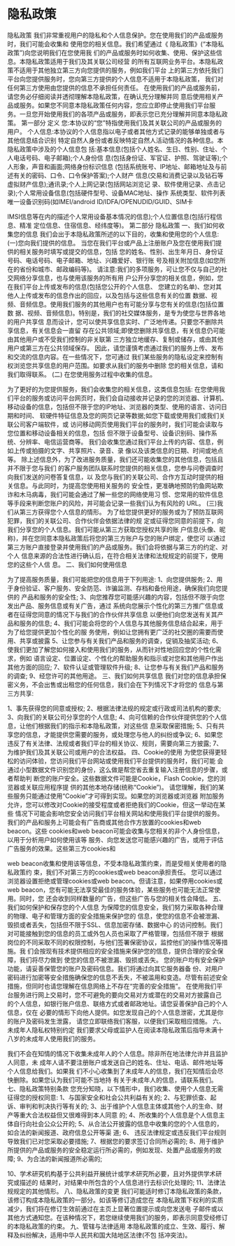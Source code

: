 # 隐私政策
隐私政策
我们非常重视用户的隐私和个人信息保护。您在使用我们的产品或服务时，我们可能会收集和 使用您的相关信息。我们希望通过《 隐私政策》(“本隐私政策”)向您说明我们在您使用我 们的产品或服务时如何收集、使用、保护这些信息。本隐私政策适用于我们及其关联公司经营 的所有互联网业务平台。本隐私政策不适用于其他独立第三方向您提供的服务，例如我们平台 上的第三方依托我们平台向您提供服务时，您向第三方提供的个人信息不适用于本隐私政策， 我们对任何第三方使用由您提供的信息不承担任何责任。
在使用我们的产品或服务前，请您务必仔细阅读并透彻理解本隐私政策，在确认充分理解并同 意后使用相关产品或服务。如果您不同意本隐私政策任何内容，您应立即停止使用我们平台服 务。一旦您开始使用我们的各项产品或服务，即表示您已充分理解并同意本隐私政策。
第一部分 定义
您:本协议的“您”特指使用我们及其关联公司的产品或服务的用户。
个人信息:本协议的个人信息指以电子或者其他方式记录的能够单独或者与其他信息结合识别 特定自然人身份或者反映特定自然人活动情况的各种信息。本隐私政策中涉及的个人信息包 括:基本信息(包括个人姓名、生日、性别、住址、个人电话号码、电子邮箱);个人身份信 息(包括身份证、军官证、护照、驾驶证等);个人形象，声音和画面;网络身份标识信息 (包括系统账号、IP地址、邮箱地址及与前述有关的密码、口令、口令保护答案);个人财产 信息(交易和消费记录以及钻石等虚拟财产信息);通讯录;个人上网记录(包括网站浏览记 录、软件使用记录、点击记录);个人常用设备信息(包括硬件型号、设备MAC地址、操作 系统类型、软件列表唯一设备识别码(如IMEI/android ID/IDFA/OPENUDID/GUID、SIM卡
  
 IMSI信息等在内的描述个人常用设备基本情况的信息);个人位置信息(包括行程信息、精准 定位信息、住宿信息、经纬度等)。
第二部分 隐私政策
一、我们如何收集您的信息
我们会出于本隐私政策所述的以下目的，收集和使用您的个人信息: (一)您向我们提供的信息。
当您在我们平台或产品上注册账户及您在使用我们提供的相关服务时填写或提交的信息，包括 您的姓名、性别、出生年月日、身份证号码、电话号码、电子邮箱、地址、兴趣爱好、银行账 号及相关附加信息(如您所在的省份和城市、邮政编码等)。
请注意:我们的多项服务，可让您不仅与自己的社交网络分享信息，也与使用该服务的所有用 户公开分享您的相关信息，例如，您在我们平台上传或发布的信息(包括您公开的个人信息、 您建立的名单)、您对其他人上传或发布的信息作出的回应，以及包括与这些信息有关的位置 数据、视频、音频信息。使用我们服务的其他用户也有可能分享与您有关的信息(包括位置数 据、视频、音频信息)。特别是，我们的社交媒体服务，是专为使您与世界各地的用户共享信 息而设计，您可以使共享信息实时、广泛地传递。只要您不删除共享信息，有关信息会一直留 存在公共领域;即使您删除共享信息，有关信息仍可能由其他用户或不受我们控制的非关联第 三方独立地缓存、复制或储存，或由其他用户或第三方在公共领域保存。
因此，请您谨慎考虑通过我们的服务上传、发布和交流的信息内容。在一些情况下，您可通过 我们某些服务的隐私设定来控制有权浏览您共享信息的用户范围。如要求从我们的服务中删除 您的相关信息，请和我们取得联系。
(二) 在您使用服务过程中收集的信息。

 为了更好的为您提供服务，我们会收集您的相关信息，这类信息包括:
在您使用我们平台的服务或访问平台网⻚时，我们会自动接收并记录的您的浏览器、计算机、 移动设备的信息，包括但不限于您的IP地址、浏览器的类型、使用的语言、访问日期和时间、 软硬件特征信息及您的网⻚记录等数据;如您下载或使用我们或我们关联公司客户端软件，或 访问移动网⻚使用我们平台的服务时，我们可能会读取与您位置和移动设备相关的信息，包括 但不限于设备型号、设备识别码、操作系统、分辨率、电信运营商等。
我们会收集您通过我们平台上传的内容、信息，例如上传或拍摄的文字、共享照片、录音、录 像以及该类信息的日期、时间或地点等。
除上述信息外，为了改进服务质量，我们还可能收集您的其他信息，包括且并不限于您与我们 的客户服务团队联系时您提供的相关信息，您参与问卷调查时向我们发送的问卷答复信息，以 及您与我们的关联公司、合作方互动时提供的相关信息。与此同时，为提高您使用相关服务的 安全性，更准确地预防钓⻥网站欺诈和木⻢病毒，我们可能会通过了解一些您的网络使用习 惯、您常用的软件信息等手段来判断您账户的⻛险，并可能会记录一些我们认为有⻛险的 URL。
(三)我们从第三方获得您个人信息的情形。
为了给您提供更好的服务或为了预防互联网犯罪，我们的关联公司、合作伙伴会依据法律的规 定或征得您同意的前提下，向我们分享您的个人信息。我们可能从第三方获取您授权共享的账 户信息(头像、昵称)，并在您同意本隐私政策后将您的第三方账户与您的账户绑定，使您可 以通过第三方账户直接登录并使用我们的产品或服务。我们会将依据与第三方的约定、对个人 信息来源的合法性进行确认后，在符合相关法律和法规规定的前提下，使用您的这些个人信 息。
二、我们如何使用信息

 为了提高服务质量，我们可能把您的信息用于下列用途: 1、向您提供服务;
2、用于身份验证、客户服务、安全防范、诈骗监测、存档和备份用途，确保我们向您提供的 产品和服务的安全性;
3、向您推荐您可能感兴趣的内容，包括但不限于向您发出产品、服务信息或有关广告，通过 系统向您展示个性化的第三方推广信息或者在征得您同意的情况下与我们的合作伙伴共享信息 以便他们向您发送有关其产品和服务的信息;
4、我们可能会将您的个人信息与其他服务信息结合起来，用于为了给您提供更加个性化的服 务使用，例如让您拥有更广泛的社交圈的需要而使用、共享或披露
5、让您参与有关我们产品和服务的调查，促销及抽奖活动;
6、使我们更加了解您如何接入和使用我们的服务，从而针对性地回应您的个性化需求，例如 语言设定、位置设定、个性化的帮助服务和指示或对您和其他用户作出其他方面的回应;
7、软件认证或管理软件升级; 8、让您参与有关我们产品和服务的调查; 9、经您许可的其他用途。 三、我们如何共享信息
我们对您的信息承担保密义务，不会出售或出租您的任何信息，我们会在下列情况下才将您的 信息与第三方共享:

 1、事先获得您的同意或授权;
2、根据法律法规的规定或行政或司法机构的要求;
3、向我们的关联公司分享您的个人信息;
4、向可信赖的合作伙伴提供您的个人信息，让他们根据我们的指示和本隐私政策，对这些信 息采取保密措施;
5、只有共享您的信息，才能提供您需要的服务，或处理您与他人的纠纷或争议; 6、如果您违反了有关法律、法规或者我们平台的相关协议、规则，需要向第三方披露; 7、为维护我们及其关联公司或用户的合法权益。
四、Cookie的使用
为使您获得更轻松的访问体验，您访问我们平台网站或使用我们平台提供的服务时，我们可能 会通过小型数据文件识别您的身份，这么做是帮您省去重复输入注册信息的步骤，或者帮助判 断您的账户安全。这些数据文件可能是Cookie，Flash Cookie，您的浏览器或关联应用程序提 供的其他本地存储(统称“Cookie”)。
请您理解，我们的某些服务只能通过使用“Cookie”才可得到实现。如果您的浏览器或浏览器 附加服务允许，您可以修改对Cookie的接受程度或者拒绝我们的Cookie，但这一举动在某些 情况下可能会影响您安全访问我们平台相关网站和使用我们平台提供的服务。
我们的产品和服务上可能会有广告商或其他合作方放置的cookies和web beacon。这些 cookies和web beacon可能会收集与您相关的非个人身份信息，以用于分析用户如何使用该等 服务、向您发送您可能感兴趣的广告，或用于评估广告服务的效果。这些第三方cookies和

 web beacon收集和使用该等信息，不受本隐私政策约束，而是受相关使用者的隐私政策约 束，我们不对第三方的cookies或web beacon承担责任。
您可以通过浏览器设置拒绝或管理cookies或web beacon。但请注意，如果停用cookies或 web beacon，您有可能无法享受最佳的服务体验，某些服务也可能无法正常使用。同时，您 还会收到同样数量的广告，但这些广告与您的相关性会降低。
五、我们如何保护和保存您的个人信息
为保障您的信息安全，我们努力采取各种合理的物理、电子和管理方面的安全措施来保护您的 信息，使您的信息不会被泄漏、毁损或者丢失，包括但不限于SSL、信息加密存储、数据中心 的访问控制。我们对可能接触到您的信息的员工或外包人员也采取了严格管理，包括但不限于 根据岗位的不同采取不同的权限控制，与他们签署保密协议，监控他们的操作情况等措施。我 们会按现有技术提供相应的安全措施来保护您的信息，提供合理的安全保障，我们将尽力做到 使您的信息不被泄漏、毁损或丢失。
您的账户均有安全保护功能，请妥善保管您的账户及密码信息。我们将通过向其它服务器备 份、对用户密码进行加密等安全措施确保您的信息不丢失，不被滥用和变造。尽管有前述安全 措施，但同时也请您理解在信息网络上不存在“完善的安全措施”。
在使用我们平台服务进行网上交易时，您不可避免的要向交易对方或潜在的交易对方披露自己 的个人信息，如银行账户信息、联络方式或者邮政地址。请您妥善保护自己的个人信息，仅在 必要的情形下向他人提供。如您发现自己的个人信息泄密，尤其是你的账户及密码发生泄露， 请您立即联络我们客服，以便我们采取相应措施。
六、未成年人隐私权特别约定
我们要求父母或监护人在阅读本隐私政策后指导未满十八岁的未成年人使用我们的服务。

 我们不会在知情的情况下收集未成年人的个人信息。除非所在地法律允许并且监护人同意，未 成年人请不要注册账户或发送自己的姓名、住址、电话、邮件地址等个人信息给我们。如果我 们不小心收集到了未成年人的信息，我们在知情后会尽快删除。如果您认为我们可能不当地持 有关于未成年人的信息，请联系我们。
七、隐私政策特别条款
您充分知晓，以下情形中，我们收集、使用个人信息无需征得您的授权同意:
1、与国家安全和社会公共利益有关的;
2、与犯罪侦查、起诉、审判和判决执行等有关的;
3、出于维护个人信息主体或其他个人的生命、财产等重大合法权益但又很难得到本人同意 的;
4、所收集的个人信息是个人信息主体自行向社会公众公开的;
5、从合法公开披露的信息中收集的您的个人信息的，如合法的新闻报道、政府信息公开等渠 道;
6、 违反法律规定或违反我们平台规则导致我们已对您采取必要措施; 7、根据您的要求签订合同所必需的;
8、用于维护所提供的产品或服务的安全稳定运行所必需的，例如发现、处置产品或服务的故 障;
9、为合法的新闻报道所必需的;

 10、学术研究机构基于公共利益开展统计或学术研究所必要，且对外提供学术研究或描述的 结果时，对结果中所包含的个人信息进行去标识化处理的;
11、法律法规规定的其他情形。 八、隐私政策的变更
我们可能适时修订本隐私政策的条款，该修订构成本隐私政策的一部分。如该等修订造成您在 本隐私政策下权利的实质减少，我们将在修订生效前通过在主⻚上显著位置提示或向您发送电 子邮件或以其他方式通知您。在该种情况下，若您继续使用我们的服务，即表示同意受经修订 的本隐私政策的约束。
九、管辖与法律适用
本隐私政策的成立、生效、履行、解释及纠纷解决，适用中华人⺠共和国大陆地区法律(不包 括冲突法)。

